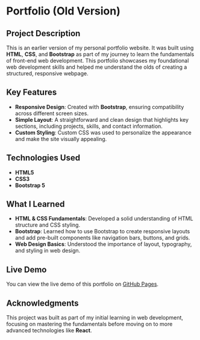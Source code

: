 # Portfolio (Old Version)

## Project Description
This is an earlier version of my personal portfolio website. It was built using **HTML**, **CSS**, and **Bootstrap** as part of my journey to learn the fundamentals of front-end web development. This portfolio showcases my foundational web development skills and helped me understand the olds of creating a structured, responsive webpage.

## Key Features
- **Responsive Design**: Created with **Bootstrap**, ensuring compatibility across different screen sizes.
- **Simple Layout**: A straightforward and clean design that highlights key sections, including projects, skills, and contact information.
- **Custom Styling**: Custom CSS was used to personalize the appearance and make the site visually appealing.

## Technologies Used
- **HTML5**
- **CSS3**
- **Bootstrap 5**

## What I Learned
- **HTML & CSS Fundamentals**: Developed a solid understanding of HTML structure and CSS styling.
- **Bootstrap**: Learned how to use Bootstrap to create responsive layouts and add pre-built components like navigation bars, buttons, and grids.
- **Web Design Basics**: Understood the importance of layout, typography, and styling in web design.

## Live Demo
You can view the live demo of this portfolio on [GitHub Pages](https://parisa7422.github.io/Portfolio-v1/).

## Acknowledgments
This project was built as part of my initial learning in web development, focusing on mastering the fundamentals before moving on to more advanced technologies like **React**.

